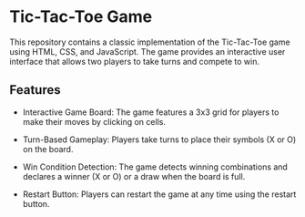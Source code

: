 # Tic-Tac-Toe Game

This repository contains a classic implementation of the Tic-Tac-Toe game using HTML, CSS, and JavaScript. 
The game provides an interactive user interface that allows two players to take turns and compete to win.


## Features

- Interactive Game Board: The game features a 3x3 grid for players to make their moves by clicking on cells.

- Turn-Based Gameplay: Players take turns to place their symbols (X or O) on the board.

- Win Condition Detection: The game detects winning combinations and declares a winner (X or O) or a draw when the board is full.

- Restart Button: Players can restart the game at any time using the restart button.
